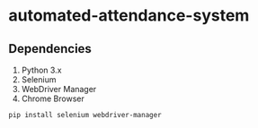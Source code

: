 # automated-attendance-system

## Dependencies
1. Python 3.x
2. Selenium
3. WebDriver Manager
4. Chrome Browser


```bash
pip install selenium webdriver-manager
```
